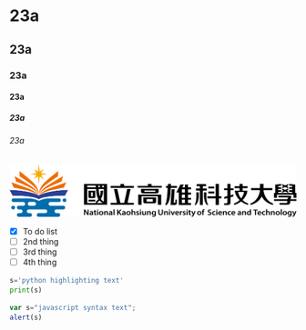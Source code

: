 # 23a
## 23a
### 23a
#### 23a
##### 23a
###### 23a

![NKUST](nkust.png)

- [x] To do list
- [ ] 2nd thing
- [ ] 3rd thing
- [ ] 4th thing

```python
s='python highlighting text'
print(s)
```

```js
var s="javascript syntax text";
alert(s)
```
